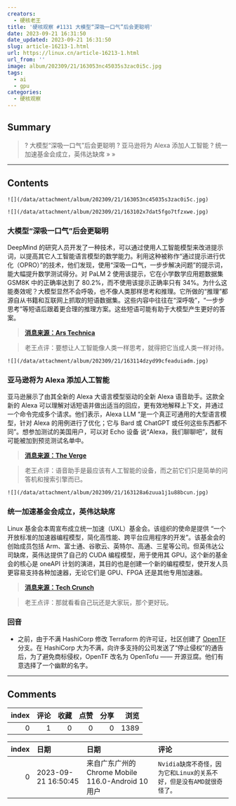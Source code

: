 ```yaml
---
creators:
  - 硬核老王
title: '硬核观察 #1131 大模型“深吸一口气”后会更聪明'
date: 2023-09-21 16:31:50
date_updated: 2023-09-21 16:31:50
slug: article-16213-1.html
url: https://linux.cn/article-16213-1.html
url_from: ''
image: album/202309/21/163053nc45035s3zac0i5c.jpg
tags:
  - ai
  - gpu
categories:
  - 硬核观察
---
```


## Summary

> ? 大模型“深吸一口气”后会更聪明
> ? 亚马逊将为 Alexa 添加人工智能
> ? 统一加速基金会成立，英伟达缺席
> » 
> »

***

<!-- more -->

## Contents

`![](/data/attachment/album/202309/21/163053nc45035s3zac0i5c.jpg)`

`![](/data/attachment/album/202309/21/163102x7dat5fgo7tfzxwe.jpg)`

### 大模型“深吸一口气”后会更聪明

DeepMind 的研究人员开发了一种技术，可以通过使用人工智能模型来改进提示词，以提高其它人工智能语言模型的数学能力。利用这种被称作“通过提示进行优化（OPRO）”的技术，他们发现，使用“深吸一口气，一步步解决问题”的提示词，能大幅提升数学测试得分。对 PaLM 2 使用该提示，它在小学数学应用题数据集 GSM8K 中的正确率达到了 80.2%，而不使用该提示正确率只有 34%。为什么这能奏效呢？大模型显然不会呼吸，也不像人类那样思考和推理。它所做的“推理”都源自从书籍和互联网上抓取的短语数据集。这些内容中往往在“深呼吸”，“一步步思考”等短语后跟着更合理的推理方案。这些短语可能有助于大模型产生更好的答案。

> 
> **[消息来源：Ars Technica](https://arstechnica.com/?p=1969012)**
> 
> 
> 

> 
> 老王点评：要想让人工智能像人类一样思考，就得把它当成人类一样对待。
> 
> 
> 

`![](/data/attachment/album/202309/21/163114dzyd99cfeaduiadm.jpg)`

### 亚马逊将为 Alexa 添加人工智能

亚马逊展示了由其全新的 Alexa 大语言模型驱动的全新 Alexa 语音助手。这款全新的 Alexa 可以理解对话短语并做出适当的回应，更有效地解释上下文，并通过一个命令完成多个请求。他们表示，Alexa LLM “是一个真正可通用的大型语言模型，针对 Alexa 的用例进行了优化；它与 Bard 或 ChatGPT 或任何这些东西都不同”。想参加测试的美国用户，可以对 Echo 设备 说“Alexa，我们聊聊吧”，就有可能被加到预览测试名单中。

> 
> **[消息来源：The Verge](https://www.theverge.com/2023/9/20/23880764/amazon-ai-alexa-generative-llm-smart-home)**
> 
> 
> 

> 
> 老王点评：语音助手是最应该有人工智能的设备，而之前它们只是简单的问答机和搜索引擎而已。
> 
> 
> 

`![](/data/attachment/album/202309/21/163128a6zuua1j1u88bcun.jpg)`

### 统一加速基金会成立，英伟达缺席

Linux 基金会本周宣布成立统一加速（UXL）基金会。该组织的使命是提供 “一个开放标准的加速器编程模型，简化高性能、跨平台应用程序的开发”。该基金会的创始成员包括 Arm、富士通、谷歌云、英特尔、高通、三星等公司。但英伟达公司缺席，英伟达提供了自己的 CUDA 编程模型，用于使用其 GPU。这个新的基金会的核心是 oneAPI 计划的演进，其目的也是创建一个新的编程模型，使开发人员更容易支持各种加速器，无论它们是 GPU、FPGA 还是其他专用加速器。

> 
> **[消息来源：Tech Crunch](https://techcrunch.com/2023/09/19/the-unified-acceleration-foundation-wants-to-create-an-open-standard-for-accelerator-programming/)**
> 
> 
> 

> 
> 老王点评：那就看看自己玩还是大家玩，那个更好玩。
> 
> 
> 

### 回音

* 之前，由于不满 HashiCorp 修改 Terraform 的许可证，社区创建了 [OpenTF](https://linux.cn/article-16137-1.html) 分支。在 HashiCorp 大为不满，向许多支持的公司发送了“停止侵权”的通告后，为了避免商标侵权，OpenTF 改名为 OpenTofu —— 开源豆腐。他们有意选择了一个幽默的名字。

***

## Comments


|   index |   评论 |   收藏 |   点赞 |   分享 |   浏览 |
|--------:|-------:|-------:|-------:|-------:|-------:|
|       0 |      1 |      0 |      0 |      0 |   1389 |

|   index | 日期                | 日期                                               | 评论                                                                 |
|--------:|:--------------------|:---------------------------------------------------|:---------------------------------------------------------------------|
|       0 | 2023-09-21 16:50:45 | 来自广东广州的 Chrome Mobile 116.0-Android 10 用户 | `Nvidia缺席不奇怪，因为它和Linux的关系不好，但是没有AMD就很奇怪了。` |
